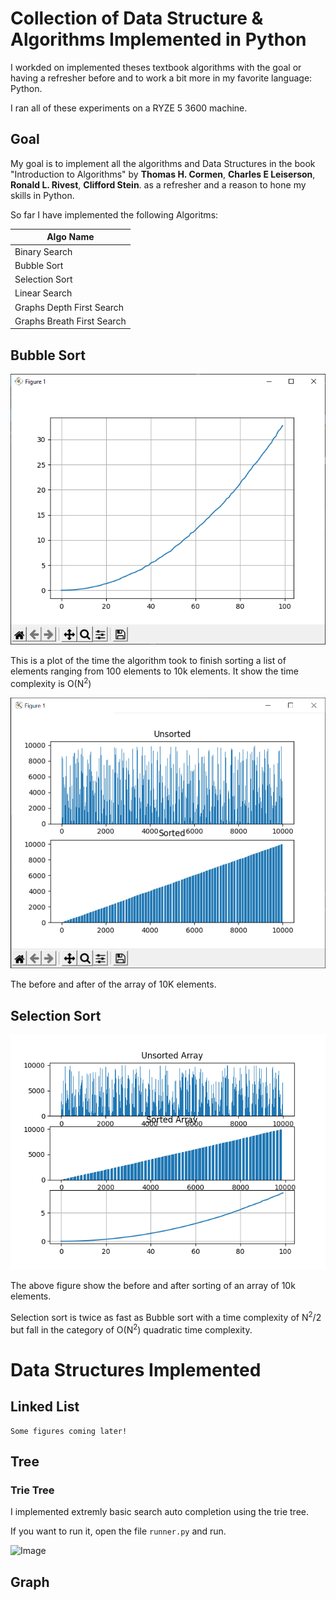 # Collection of Data Structure & Algorithms Implemented in Python

I workded on implemented theses textbook algorithms with the goal 
or having a refresher before and to work a bit more in my 
favorite language: Python.

I ran all of these experiments on a RYZE 5 3600 machine.

## Goal

My goal is to implement all the algorithms and Data Structures in the book "Introduction to Algorithms" by 
**Thomas H. Cormen**, **Charles E Leiserson**, **Ronald L. Rivest**, **Clifford Stein**. as a refresher and a reason to hone my skills in Python.

So far I have implemented the following Algoritms:

| Algo Name |
| --------- |
| Binary Search |
| Bubble Sort |
| Selection Sort |
| Linear Search |
| Graphs Depth First Search|
| Graphs Breath First Search|


## Bubble Sort

![Run time](Results/Bubblesort/Steps-per-run-of-N-elements-png.png)

This is a plot of the time the algorithm took to finish sorting a list of
elements ranging from 100 elements to 10k elements. It show the time complexity is O(N<sup>2</sup>)

![Bubble unsorted and sorted](Results/Bubblesort/figure.png)

The before and after of the array of 10K elements.

## Selection Sort

![plot](Results/Selection-Sort/selection-sort.png)

The above figure show the before and after sorting of an array of 10k elements.

Selection sort is twice as fast as Bubble sort with a time complexity of 
N<sup>2</sup>/2 but fall 
in the category of O(N<sup>2</sup>) quadratic time complexity. 

# Data Structures Implemented

## Linked List

    Some figures coming later!

## Tree 

<!-- Add info -->
### Trie Tree

I implemented extremly basic search auto completion using the trie tree. 

If you want to run it, open the file `runner.py` and run.

![Image](Results/trie.png)


## Graph
